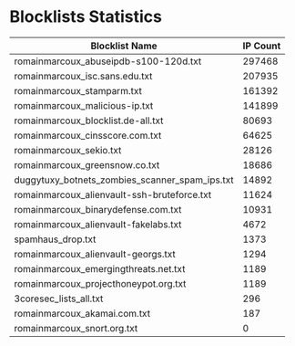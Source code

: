 # Blocklists Statistics
| Blocklist Name | IP Count |
|----|----|
| romainmarcoux_abuseipdb-s100-120d.txt | 297468 |
| romainmarcoux_isc.sans.edu.txt | 207935 |
| romainmarcoux_stamparm.txt | 161392 |
| romainmarcoux_malicious-ip.txt | 141899 |
| romainmarcoux_blocklist.de-all.txt | 80693 |
| romainmarcoux_cinsscore.com.txt | 64625 |
| romainmarcoux_sekio.txt | 28126 |
| romainmarcoux_greensnow.co.txt | 18686 |
| duggytuxy_botnets_zombies_scanner_spam_ips.txt | 14892 |
| romainmarcoux_alienvault-ssh-bruteforce.txt | 11624 |
| romainmarcoux_binarydefense.com.txt | 10931 |
| romainmarcoux_alienvault-fakelabs.txt | 4672 |
| spamhaus_drop.txt | 1373 |
| romainmarcoux_alienvault-georgs.txt | 1294 |
| romainmarcoux_emergingthreats.net.txt | 1189 |
| romainmarcoux_projecthoneypot.org.txt | 1189 |
| 3coresec_lists_all.txt | 296 |
| romainmarcoux_akamai.com.txt | 187 |
| romainmarcoux_snort.org.txt | 0 |
